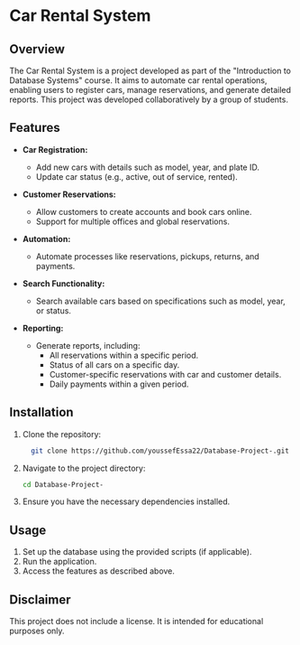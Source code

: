 # Car Rental System

## Overview
The Car Rental System is a project developed as part of the "Introduction to Database Systems" course. It aims to automate car rental operations, enabling users to register cars, manage reservations, and generate detailed reports. This project was developed collaboratively by a group of students.

## Features
- **Car Registration:**
  - Add new cars with details such as model, year, and plate ID.
  - Update car status (e.g., active, out of service, rented).

- **Customer Reservations:**
  - Allow customers to create accounts and book cars online.
  - Support for multiple offices and global reservations.

- **Automation:**
  - Automate processes like reservations, pickups, returns, and payments.

- **Search Functionality:**
  - Search available cars based on specifications such as model, year, or status.

- **Reporting:**
  - Generate reports, including:
    - All reservations within a specific period.
    - Status of all cars on a specific day.
    - Customer-specific reservations with car and customer details.
    - Daily payments within a given period.

## Installation
1. Clone the repository:
   ```bash
     git clone https://github.com/youssefEssa22/Database-Project-.git
   ```
2. Navigate to the project directory:
   ```bash
   cd Database-Project-
   ```
3. Ensure you have the necessary dependencies installed.

## Usage
1. Set up the database using the provided scripts (if applicable).
2. Run the application.
3. Access the features as described above.



## Disclaimer
This project does not include a license. It is intended for educational purposes only.
